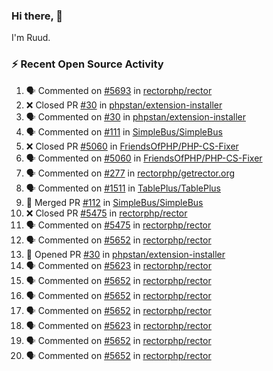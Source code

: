 ### Hi there, 👋

I'm Ruud.
 
### :zap: Recent Open Source Activity

<!--START_SECTION:activity-->
1. 🗣 Commented on [#5693](https://github.com/rectorphp/rector/issues/5693) in [rectorphp/rector](https://github.com/rectorphp/rector)
2. ❌ Closed PR [#30](https://github.com/phpstan/extension-installer/pull/30) in [phpstan/extension-installer](https://github.com/phpstan/extension-installer)
3. 🗣 Commented on [#30](https://github.com/phpstan/extension-installer/issues/30) in [phpstan/extension-installer](https://github.com/phpstan/extension-installer)
4. 🗣 Commented on [#111](https://github.com/SimpleBus/SimpleBus/issues/111) in [SimpleBus/SimpleBus](https://github.com/SimpleBus/SimpleBus)
5. ❌ Closed PR [#5060](https://github.com/FriendsOfPHP/PHP-CS-Fixer/pull/5060) in [FriendsOfPHP/PHP-CS-Fixer](https://github.com/FriendsOfPHP/PHP-CS-Fixer)
6. 🗣 Commented on [#5060](https://github.com/FriendsOfPHP/PHP-CS-Fixer/issues/5060) in [FriendsOfPHP/PHP-CS-Fixer](https://github.com/FriendsOfPHP/PHP-CS-Fixer)
7. 🗣 Commented on [#277](https://github.com/rectorphp/getrector.org/issues/277) in [rectorphp/getrector.org](https://github.com/rectorphp/getrector.org)
8. 🗣 Commented on [#1511](https://github.com/TablePlus/TablePlus/issues/1511) in [TablePlus/TablePlus](https://github.com/TablePlus/TablePlus)
9. 🎉 Merged PR [#112](https://github.com/SimpleBus/SimpleBus/pull/112) in [SimpleBus/SimpleBus](https://github.com/SimpleBus/SimpleBus)
10. ❌ Closed PR [#5475](https://github.com/rectorphp/rector/pull/5475) in [rectorphp/rector](https://github.com/rectorphp/rector)
11. 🗣 Commented on [#5475](https://github.com/rectorphp/rector/issues/5475) in [rectorphp/rector](https://github.com/rectorphp/rector)
12. 🗣 Commented on [#5652](https://github.com/rectorphp/rector/issues/5652) in [rectorphp/rector](https://github.com/rectorphp/rector)
13. 💪 Opened PR [#30](https://github.com/phpstan/extension-installer/pull/30) in [phpstan/extension-installer](https://github.com/phpstan/extension-installer)
14. 🗣 Commented on [#5623](https://github.com/rectorphp/rector/issues/5623) in [rectorphp/rector](https://github.com/rectorphp/rector)
15. 🗣 Commented on [#5652](https://github.com/rectorphp/rector/issues/5652) in [rectorphp/rector](https://github.com/rectorphp/rector)
16. 🗣 Commented on [#5652](https://github.com/rectorphp/rector/issues/5652) in [rectorphp/rector](https://github.com/rectorphp/rector)
17. 🗣 Commented on [#5652](https://github.com/rectorphp/rector/issues/5652) in [rectorphp/rector](https://github.com/rectorphp/rector)
18. 🗣 Commented on [#5623](https://github.com/rectorphp/rector/issues/5623) in [rectorphp/rector](https://github.com/rectorphp/rector)
19. 🗣 Commented on [#5652](https://github.com/rectorphp/rector/issues/5652) in [rectorphp/rector](https://github.com/rectorphp/rector)
20. 🗣 Commented on [#5652](https://github.com/rectorphp/rector/issues/5652) in [rectorphp/rector](https://github.com/rectorphp/rector)
<!--END_SECTION:activity-->
